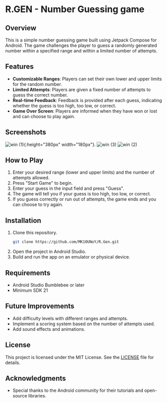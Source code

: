 # R.GEN - Number Guessing game

## Overview
This is a simple number guessing game built using Jetpack Compose for Android. The game challenges the player to guess a randomly generated number within a specified range and within a limited number of attempts.

## Features
- **Customizable Ranges**: Players can set their own lower and upper limits for the random number.
- **Limited Attempts**: Players are given a fixed number of attempts to guess the correct number.
- **Real-time Feedback**: Feedback is provided after each guess, indicating whether the guess is too high, too low, or correct.
- **Game Over Screen**: Players are informed when they have won or lost and can choose to play again.

## Screenshots
![win (1)](https://github.com/user-attachments/assets/c1b5ce4f-fe20-4178-b9c7-d382933c2879){:height="380px" width="180px"}.
![win (3)](https://github.com/user-attachments/assets/e8ce189b-151f-4b78-94cd-25c31ab5bb2d)
![win (2)](https://github.com/user-attachments/assets/6072600a-78f6-47c4-af09-592d4a2950da)


## How to Play
1. Enter your desired range (lower and upper limits) and the number of attempts allowed.
2. Press "Start Game" to begin.
3. Enter your guess in the input field and press "Guess".
4. The game will tell you if your guess is too high, too low, or correct.
5. If you guess correctly or run out of attempts, the game ends and you can choose to try again.

## Installation
1. Clone this repository.
    ```bash
    git clone https://github.com/MK10UNoY/R.Gen.git
    ```
2. Open the project in Android Studio.
3. Build and run the app on an emulator or physical device.

## Requirements
- Android Studio Bumblebee or later
- Minimum SDK 21

## Future Improvements
- Add difficulty levels with different ranges and attempts.
- Implement a scoring system based on the number of attempts used.
- Add sound effects and animations.

## License
This project is licensed under the MIT License. See the [LICENSE](LICENSE) file for details.

## Acknowledgments
- Special thanks to the Android community for their tutorials and open-source libraries.
